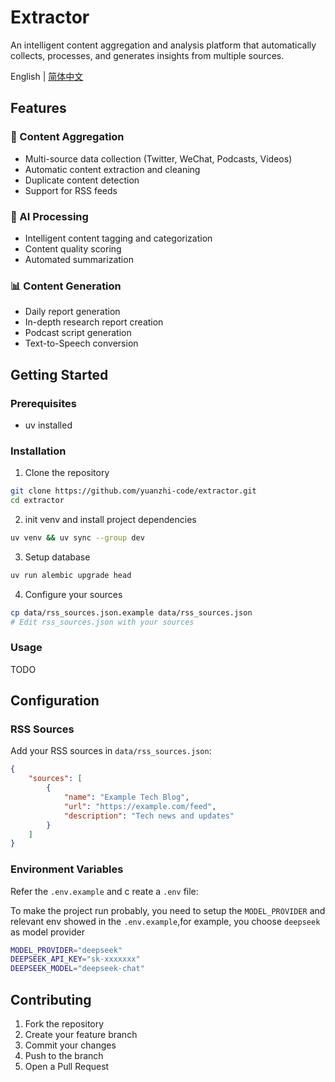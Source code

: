 # Extractor

An intelligent content aggregation and analysis platform that automatically collects, processes, and generates insights from multiple sources.

English | [简体中文](README_ZH.md)

## Features

### 🔄 Content Aggregation
- Multi-source data collection (Twitter, WeChat, Podcasts, Videos)
- Automatic content extraction and cleaning
- Duplicate content detection
- Support for RSS feeds

### 🤖 AI Processing
- Intelligent content tagging and categorization
- Content quality scoring
- Automated summarization

### 📊 Content Generation
- Daily report generation
- In-depth research report creation
- Podcast script generation
- Text-to-Speech conversion

## Getting Started

### Prerequisites

- uv installed

### Installation
1. Clone the repository
```bash
git clone https://github.com/yuanzhi-code/extractor.git
cd extractor
```

2. init venv and install project dependencies
```bash
uv venv && uv sync --group dev
```

3. Setup database
```bash
uv run alembic upgrade head
```

4. Configure your sources
```bash
cp data/rss_sources.json.example data/rss_sources.json
# Edit rss_sources.json with your sources
```

### Usage

TODO

## Configuration

### RSS Sources
Add your RSS sources in `data/rss_sources.json`:
```json
{
    "sources": [
        {
            "name": "Example Tech Blog",
            "url": "https://example.com/feed",
            "description": "Tech news and updates"
        }
    ]
}
```

### Environment Variables
Refer the `.env.example` and c reate a `.env` file:

To make the project run probably, you need to setup the `MODEL_PROVIDER` and relevant env showed in the `.env.example`,for example, you choose `deepseek` as model provider

```bash
MODEL_PROVIDER="deepseek"
DEEPSEEK_API_KEY="sk-xxxxxxx"
DEEPSEEK_MODEL="deepseek-chat"
```

## Contributing

1. Fork the repository
2. Create your feature branch
3. Commit your changes
4. Push to the branch
5. Open a Pull Request
